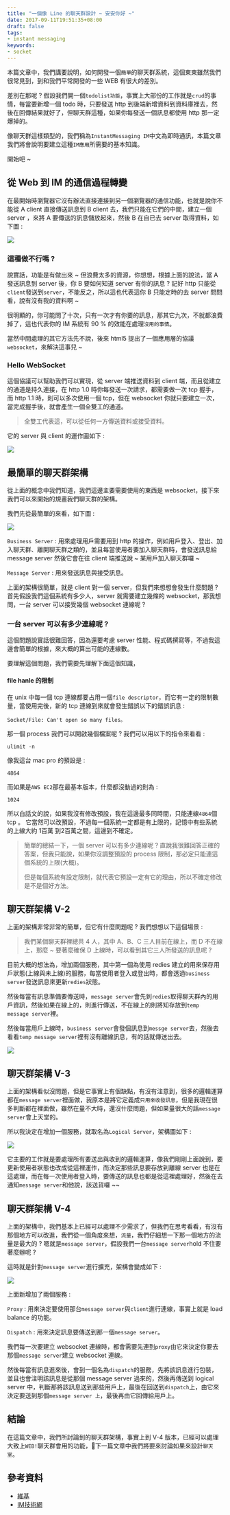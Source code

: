 ```yaml
---
title: "一個像 Line 的聊天群設計 ~ 安安你好 ~"
date: 2017-09-11T19:51:35+08:00
draft: false
tags: 
- instant messaging  
keywords:
- socket 
---
```


本篇文章中，我們講要說明，如何開發一個`簡單`的聊天群系統，這個東東雖然我們很常見到，到和我們平常開發的一些 WEB 有很大的差別。

差別在那呢 ? 假設我們開一個`todolist功能`，事實上大部份的工作就是`crud`的事情，每當要新增一個 todo 時，只要發送 http 到後端新增資料到資料庫裡去，然後在回傳結果就好了，但聊天群這種，如果你每發送一個訊息都使用 http 那一定爆掉的。

像聊天群這樣類型的，我們稱為`InstantMessaging IM`中文為即時通訊，本篇文章我們將會說明要建立這種`IM應用`所需要的基本知識。

開始吧 ~

## 從 Web 到 IM 的通信過程轉變 

在最開始時瀏覽器它沒有辦法直接連接到另一個瀏覽器的通信功能，也就是說你不能從 A client 直接傳送訊息到 B client 去，我們只能在它們的中間，建立一個 server ，來將 A 要傳送的訊息儲放起來，然後 B 在自已去 server 取得資料，如下圖 : 

![](http://yixiang8780.com/outImg/20170912-1.png)

### 這種做不行嗎 ?
說實話，功能是有做出來 ~ 但浪費太多的資源，你想想，根據上面的說法，當 A 發送訊息到 server 後，你 B 要如何知道 server 有你的訊息 ? 記好 http 只能從`client`發送到`server`，不能反之，所以這也代表這你 B 只能定時的去 server 問問看，說有沒有我的資料啊 ~

很明顯的，你可能問了十次，只有一次才有你要的訊息，那其它九次，不就都浪費掉了，這也代表你的 IM 系統有 90 % 的效能在處理`沒用的事情`。

當然中間處理的其它方法先不說，後來 html5 提出了一個應用層的協議`websocket`，來解決這事兒 ~ 

### Hello WebSocket
這個協議可以幫助我們可以實現，從 server 端推送資料到 client 端，而且從建立的通道是持久連接，在 http 1.0 時你每發送一次請求，都需要做一次 tcp 握手，而 http 1.1 時，則可以多次使用一個 tcp，但在 websocket 你就只要建立一次，當完成握手後，就會產生一個全雙工的通道。

> 全雙工代表這，可以從任何一方傳送資料或接受資料。

它的 server 與 client 的運作圖如下 : 

![](http://yixiang8780.com/outImg/20170912-2.png)

## 最簡單的聊天群架構 
從上面的概念中我們知道，我們這邊主要需要使用的東西是 websocket，接下來我們可以來開始的規畫我們聊天群的架構。

我們先從最簡單的來看，如下圖 : 

![](http://yixiang8780.com/outImg/20170912-5.png)

`Business Server` : 用來處理用戶需要用到 http 的操作，例如用戶登入、登出、加入聊天群、離開聊天群之類的，並且每當使用者要加入聊天群時，會發送訊息給 message server 然後它會在往 client 端推送說 ~ 某用戶加入聊天群囉 ~ 

`Message Server` : 用來發送訊息與接受訊息。


上面的架構很簡單，就是 client 對一個 server，但我們來想想會發生什麼問題 ? 首先假設我們這個系統有多少人，server 就需要建立幾條的 websocket，那我想問，一台 server 可以接受幾個 websocket 連線呢 ?

### 一台 server 可以有多少連線呢 ?
這個問題說實話很難回答，因為還要考慮 server 性能、程式碼撰寫等，不過我這邊會簡單的根據，來大概的算出可能的連線數。

要理解這個問題，我們需要先理解下面這個知識，

#### file hanle 的限制
在 unix 中每一個 tcp 連線都要占用一個`file descriptor`，而它有一定的限制數量，當使用完後，新的 tcp 連線到來就會發生錯誤以下的錯誤訊息 :

```
Socket/File: Can't open so many files。
```
那一個 process 我們可以開啟幾個檔案呢 ? 我們可以用以下的指令來看看 :

```
ulimit -n
```
像我這台 mac pro 的預設是 :

```
4864
```
而如果是`AWS EC2`那在最基本版本，什麼都沒動過的則為 :

```
1024
```

所以白話文的說，如果我沒有修改預設，我在這邊最多同時間，只能連線`4864`個 tcp 。
它當然可以改預設，不過每一個系統一定都是有上限的，記憶中有些系統的上線大約 1百萬 到2百萬之間，這邊到不確定。

> 簡單的總結一下，一個 server 可以有多少連線呢 ? 直說我很難回答正確的答案，但我只能說，如果你沒調整預設的 process 限制，那必定只能連這個系統的上限(大概)。
> 
> 但是每個系統有設定限制，就代表它預設一定有它的理由，所以不確定修改是不是個好方法。

## 聊天群架構 V-2
上面的架構非常非常的簡單，但它有什麼問題呢 ? 我們想想以下這個場景 :

> 我們某個聊天群裡總共 4 人，其中 A、B、C 三人目前在線上，而 D 不在線上，那麼 ~ 
> 要著麼確保 D 上線時，可以看到其它三人所發送的訊息呢 ? 

目前大概的想法為，增加兩個服務，其中第一個為使用 redies 建立的用來保存用戶狀態(上線與未上線)的服務，每當使用者登入或登出時，都會透過`business server`發送訊息來更新`redies`狀態。

然後每當有訊息準備要傳送時，`message server`會先到`redies`取得聊天群內的用戶資訊，然後如果在線上的，則進行傳送，不在線上的則將知存放到`temp message server`裡。

然後每當用戶上線時，`business server`會發個訊息到`messge server`去，然後去看看`temp message server`裡有沒有離線訊息，有的話就傳送出去。

![](http://yixiang8780.com/outImg/20170912-3.png)


## 聊天群架構 V-3
上面的架構看似沒問題，但是它事實上有個缺點，有沒有注意到，很多的邏輯運算都在`message server`裡面做，我原本是將它定義成`只用來收發訊息`，但是我現在很多判斷都在裡面做，雖然在量不大時，還沒什麼問題，但如果量很大的話`message server`會上天堂的。

所以我決定在增加一個服務，就取名為`Logical Server`，架構圖如下 : 

![](http://yixiang8780.com/outImg/20170912-4.png)

它主要的工作就是要處理所有要送出與收到的邏輯運算，像我們剛剛上面說到，要更新使用者狀態也改成從這裡運作，而決定那些訊息要存放到離線 server 也是在這處理，而在每一次使用者登入時，要傳送的訊息也都是從這裡處理好，然後在去通知`message server`和他說，該送貨囉 ~~ 


## 聊天群架構 V-4

上面的架構中，我們基本上已經可以處理不少需求了，但我們在思考看看，有沒有那個地方可以改進，我們從一個角度來想，`流量`，我們仔細想一下那一個地方的流量是最大的 ? 嗯就是`message server`，假設我們一台`message server`hold 不住要著麼辦呢 ?

這時就是針對`message server`進行擴充，架構會變成如下 : 

![](http://yixiang8780.com/outImg/20170912-6.png)

上面新增加了兩個服務 : 

`Proxy` : 用來決定要使用那台`message server`與`client`進行連線，事實上就是 load balance 的功能。

`Dispatch` : 用來決定訊息要傳送到那一個`message server`。

我們每一次要建立 websocket 連線時，都會需要先連到`proxy`由它來決定你要去那個`message server`建立 websocket 連線。

然後每當有訊息進來後，會到一個名為`dispatch`的服務，先將該訊息進行包裝，並且也會注明該訊息是從那個 message server 過來的，然後再傳送到 logical server 中，判斷那將該訊息送到那些用戶上，最後在回送到`dispatch`上，由它來決定要送到那個`message server 上`，最後再由它回傳給用戶上。


## 結論
在這篇文章中，我們所討論到的聊天群架構，事實上到 V-4 版本，已經可以處理大致上`WEB!`聊天群會用的功能，下一篇文章中我們將要來討論如果來設計`聊天室`。


## 參考資料

* [維基](https://zh.wikipedia.org/wiki/WebSocket)
* [IM技術網](http://www.52im.net/forum.php?mod=collection&op=all)

